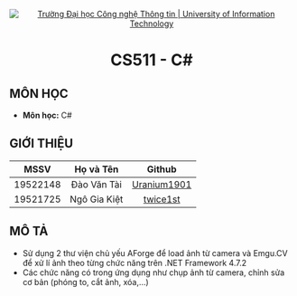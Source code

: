 <p align="center"><a href="https://www.uit.edu.vn/" title="Trường Đại học Công nghệ Thông tin" style="border: none;"><img src="https://i.imgur.com/WmMnSRt.png" alt="Trường Đại học Công nghệ Thông tin | University of Information Technology"></a></p>

<h1 align="center"><b>CS511 - C#</b></h1>

## MÔN HỌC
* **Môn học:** C#

## GIỚI THIỆU
| MSSV      | Họ và Tên          | Github|
| :-------------: |:-------------:|:-------------:|
| 19522148     | Đào Văn Tài      |[Uranium1901](https://github.com/Uranium1901)|
| 19521725 | Ngô Gia Kiệt      |[twice1st](https://github.com/twice1st)|

## MÔ TẢ
- Sử dụng 2 thư viện chủ yếu AForge để load ảnh từ camera và Emgu.CV để xử lí ảnh theo từng chức năng trên .NET Framework 4.7.2
- Các chức năng có trong ứng dụng như chụp ảnh từ camera, chỉnh sửa cơ bản (phóng to, cắt ảnh, xóa,...)
